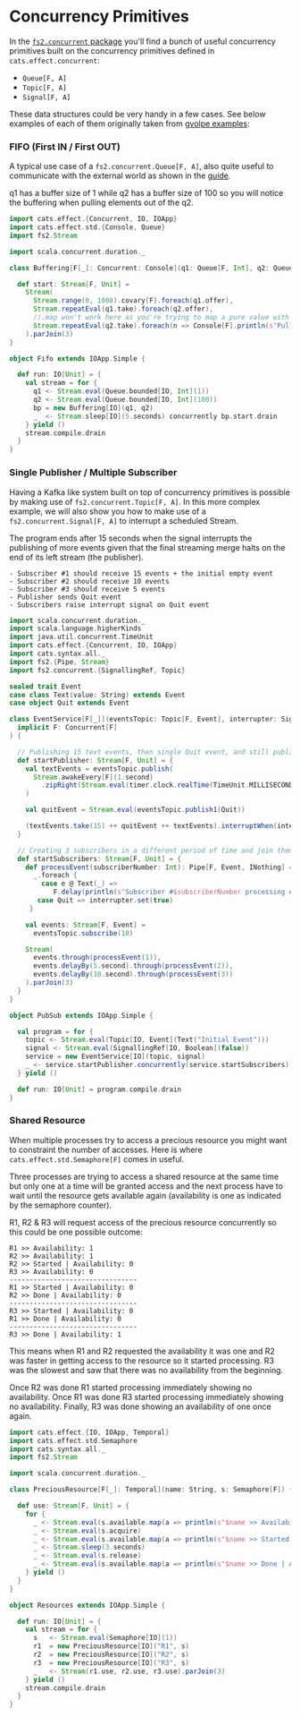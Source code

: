 # Concurrency Primitives

In the [`fs2.concurrent` package](https://github.com/functional-streams-for-scala/fs2/blob/series/1.0/core/shared/src/main/scala/fs2/concurrent/) you'll find a bunch of useful concurrency primitives built on the concurrency primitives defined in `cats.effect.concurrent`:

- `Queue[F, A]`
- `Topic[F, A]`
- `Signal[F, A]`

These data structures could be very handy in a few cases. See below examples of each of them originally taken from [gvolpe examples](https://github.com/gvolpe/advanced-http4s/tree/master/src/main/scala/com/github/gvolpe/fs2):

### FIFO (First IN / First OUT)

A typical use case of a `fs2.concurrent.Queue[F, A]`, also quite useful to communicate with the external world as shown in the [guide](guide.html#talking-to-the-external-world).

q1 has a buffer size of 1 while q2 has a buffer size of 100 so you will notice the buffering when  pulling elements out of the q2.

```scala
import cats.effect.{Concurrent, IO, IOApp}
import cats.effect.std.{Console, Queue}
import fs2.Stream

import scala.concurrent.duration._

class Buffering[F[_]: Concurrent: Console](q1: Queue[F, Int], q2: Queue[F, Int]) {

  def start: Stream[F, Unit] =
    Stream(
      Stream.range(0, 1000).covary[F].foreach(q1.offer),
      Stream.repeatEval(q1.take).foreach(q2.offer),
      //.map won't work here as you're trying to map a pure value with a side effect. Use `foreach` instead.
      Stream.repeatEval(q2.take).foreach(n => Console[F].println(s"Pulling out $n from Queue #2"))
    ).parJoin(3)
}

object Fifo extends IOApp.Simple {

  def run: IO[Unit] = {
    val stream = for {
      q1 <- Stream.eval(Queue.bounded[IO, Int](1))
      q2 <- Stream.eval(Queue.bounded[IO, Int](100))
      bp = new Buffering[IO](q1, q2)
      _  <- Stream.sleep[IO](5.seconds) concurrently bp.start.drain
    } yield ()
    stream.compile.drain
  }
}
```

### Single Publisher / Multiple Subscriber

Having a Kafka like system built on top of concurrency primitives is possible by making use of `fs2.concurrent.Topic[F, A]`. In this more complex example, we will also show you how to make use of a `fs2.concurrent.Signal[F, A]` to interrupt a scheduled Stream.

The program ends after 15 seconds when the signal interrupts the publishing of more events given that the final streaming merge halts on the end of its left stream (the publisher).

```
- Subscriber #1 should receive 15 events + the initial empty event
- Subscriber #2 should receive 10 events
- Subscriber #3 should receive 5 events
- Publisher sends Quit event
- Subscribers raise interrupt signal on Quit event
```

```scala
import scala.concurrent.duration._
import scala.language.higherKinds
import java.util.concurrent.TimeUnit
import cats.effect.{Concurrent, IO, IOApp}
import cats.syntax.all._
import fs2.{Pipe, Stream}
import fs2.concurrent.{SignallingRef, Topic}

sealed trait Event
case class Text(value: String) extends Event
case object Quit extends Event

class EventService[F[_]](eventsTopic: Topic[F, Event], interrupter: SignallingRef[F, Boolean])(
  implicit F: Concurrent[F]
) {

  // Publishing 15 text events, then single Quit event, and still publishing text events
  def startPublisher: Stream[F, Unit] = {
    val textEvents = eventsTopic.publish(
      Stream.awakeEvery[F](1.second)
        .zipRight(Stream.eval(timer.clock.realTime(TimeUnit.MILLISECONDS).map(t => Text(t.toString))).repeat)
    )

    val quitEvent = Stream.eval(eventsTopic.publish1(Quit))

    (textEvents.take(15) ++ quitEvent ++ textEvents).interruptWhen(interrupter)
  }

  // Creating 3 subscribers in a different period of time and join them to run concurrently
  def startSubscribers: Stream[F, Unit] = {
    def processEvent(subscriberNumber: Int): Pipe[F, Event, INothing] =
      _.foreach {
        case e @ Text(_) =>
           F.delay(println(s"Subscriber #$subscriberNumber processing event: $e"))
       case Quit => interrupter.set(true)
     }

    val events: Stream[F, Event] =
      eventsTopic.subscribe(10)

    Stream(
      events.through(processEvent(1)),
      events.delayBy(5.second).through(processEvent(2)),
      events.delayBy(10.second).through(processEvent(3))
    ).parJoin(3)
  }
}

object PubSub extends IOApp.Simple {

  val program = for {
    topic <- Stream.eval(Topic[IO, Event](Text("Initial Event")))
    signal <- Stream.eval(SignallingRef[IO, Boolean](false))
    service = new EventService[IO](topic, signal)
    _ <- service.startPublisher.concurrently(service.startSubscribers)
  } yield ()

  def run: IO[Unit] = program.compile.drain
}
```

### Shared Resource

When multiple processes try to access a precious resource you might want to constraint the number of accesses. Here is where `cats.effect.std.Semaphore[F]` comes in useful.

Three processes are trying to access a shared resource at the same time but only one at a time will be granted access and the next process have to wait until the resource gets available again (availability is one as indicated by the semaphore counter).

R1, R2 & R3 will request access of the precious resource concurrently so this could be one possible outcome:

```
R1 >> Availability: 1
R2 >> Availability: 1
R2 >> Started | Availability: 0
R3 >> Availability: 0
--------------------------------
R1 >> Started | Availability: 0
R2 >> Done | Availability: 0
--------------------------------
R3 >> Started | Availability: 0
R1 >> Done | Availability: 0
--------------------------------
R3 >> Done | Availability: 1
```

This means when R1 and R2 requested the availability it was one and R2 was faster in getting access to the resource so it started processing. R3 was the slowest and saw that there was no availability from the beginning.

Once R2 was done R1 started processing immediately showing no availability.
Once R1 was done R3 started processing immediately showing no availability.
Finally, R3 was done showing an availability of one once again.

```scala
import cats.effect.{IO, IOApp, Temporal}
import cats.effect.std.Semaphore
import cats.syntax.all._
import fs2.Stream

import scala.concurrent.duration._

class PreciousResource[F[_]: Temporal](name: String, s: Semaphore[F]) {

  def use: Stream[F, Unit] = {
    for {
      _ <- Stream.eval(s.available.map(a => println(s"$name >> Availability: $a")))
      _ <- Stream.eval(s.acquire)
      _ <- Stream.eval(s.available.map(a => println(s"$name >> Started | Availability: $a")))
      _ <- Stream.sleep(3.seconds)
      _ <- Stream.eval(s.release)
      _ <- Stream.eval(s.available.map(a => println(s"$name >> Done | Availability: $a")))
    } yield ()
  }
}

object Resources extends IOApp.Simple {

  def run: IO[Unit] = {
    val stream = for {
      s   <- Stream.eval(Semaphore[IO](1))
      r1  = new PreciousResource[IO]("R1", s)
      r2  = new PreciousResource[IO]("R2", s)
      r3  = new PreciousResource[IO]("R3", s)
      _   <- Stream(r1.use, r2.use, r3.use).parJoin(3)
    } yield ()
    stream.compile.drain
  }
}
```
